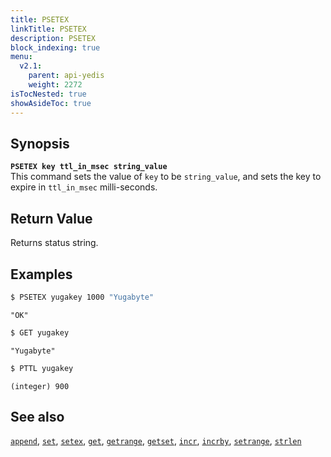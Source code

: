 ```yaml
---
title: PSETEX
linkTitle: PSETEX
description: PSETEX
block_indexing: true
menu:
  v2.1:
    parent: api-yedis
    weight: 2272
isTocNested: true
showAsideToc: true
---
```


## Synopsis

<b>`PSETEX key ttl_in_msec string_value`</b><br>
This command sets the value of `key` to be `string_value`, and sets the key to expire in `ttl_in_msec` milli-seconds.

## Return Value

Returns status string.

## Examples

```sh
$ PSETEX yugakey 1000 "Yugabyte"
```

```
"OK"
```

```sh
$ GET yugakey
```

```
"Yugabyte"
```

```sh
$ PTTL yugakey
```

```
(integer) 900 
```

## See also

[`append`](../append/), [`set`](../set/), [`setex`](../setex/), [`get`](../get/), [`getrange`](../getrange/), [`getset`](../getset/), [`incr`](../incr/), [`incrby`](../incrby/), [`setrange`](../setrange/), [`strlen`](../strlen/)
